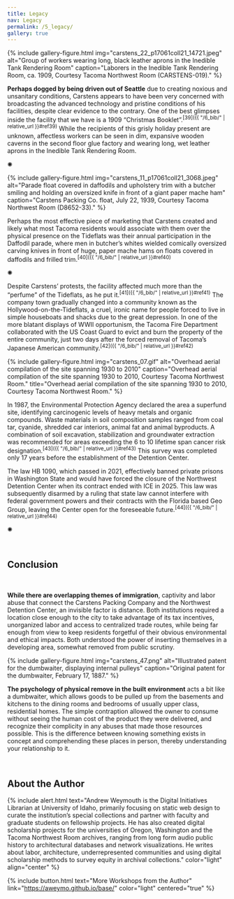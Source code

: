 ```yaml
---
title: Legacy
nav: Legacy
permalink: /5_legacy/
gallery: true
---
```


{% include gallery-figure.html img="carstens_22_p17061coll21_14721.jpeg" alt="Group of workers wearing long, black leather aprons in the Inedible Tank Rendering Room" caption="Laborers in the Inedible Tank Rendering Room, ca. 1909, Courtesy Tacoma Northwest Room (CARSTENS-019)." %}

**Perhaps dogged by being driven out of Seattle** due to creating noxious and unsanitary conditions, Carstens appears to have been very concerned with broadcasting the advanced technology and pristine conditions of his facilities, despite clear evidence to the contrary. One of the best glimpses inside the facility that we have is a 1909 “Christmas Booklet”.<sup>[39]({{ "/6_bib/" | relative_url }}#ref39)</sup> While the recipients of this grisly holiday present are unknown, affectless workers can be seen in dim, expansive wooden caverns in the second floor glue factory and wearing long, wet leather aprons in the Inedible Tank Rendering Room. 

<div class="symbol-container">
    <p class="symbol">&#10042;</p>
</div>

{% include gallery-figure.html img="carstens_11_p17061coll21_3068.jpeg" alt="Parade float covered in daffodils and upholstery trim with a butcher smiling and holding an oversized knife in front of a giant paper mache ham" caption="Carstens Packing Co. float, July 22, 1939, Courtesy Tacoma Northwest Room (D8652-33)." %}

Perhaps the most effective piece of marketing that Carstens created and likely what most Tacoma residents would associate with them over the physical presence on the Tideflats was their annual participation in the Daffodil parade, where men in butcher’s whites wielded comically oversized carving knives in front of huge, paper mache hams on floats covered in daffodils and frilled trim.<sup>[40]({{ "/6_bib/" | relative_url }}#ref40)</sup>

<div class="symbol-container">
    <p class="symbol">&#10042;</p>
</div>

Despite Carstens’ protests, the facility affected much more than the “perfume” of the Tideflats, as he put it.<sup>[41]({{ "/6_bib/" | relative_url }}#ref41)</sup> The company town gradually changed into a community known as the Hollywood-on-the-Tideflats, a cruel, ironic name for people forced to live in simple houseboats and shacks due to the great depression. In one of the more blatant displays of WWII opportunism, the Tacoma Fire Department collaborated with the US Coast Guard to evict and burn the property of the entire community, just two days after the forced removal of Tacoma’s Japanese American community.<sup>[42]({{ "/6_bib/" | relative_url }}#ref42)</sup>

{% include gallery-figure.html img="carstens_07.gif" alt="Overhead aerial compilation of the site spanning 1930 to 2010" caption="Overhead aerial compilation of the site spanning 1930 to 2010, Courtesy Tacoma Northwest Room." title="Overhead aerial compilation of the site spanning 1930 to 2010, Courtesy Tacoma Northwest Room." %}

In 1987, the Environmental Protection Agency declared the area a superfund site, identifying carcinogenic levels of heavy metals and organic compounds. Waste materials in soil composition samples ranged from coal tar, cyanide, shredded car interiors, animal fat and animal byproducts. A combination of soil excavation, stabilization and groundwater extraction was recommended for areas exceeding the 6 to 10 lifetime span cancer risk designation.<sup>[43]({{ "/6_bib/" | relative_url }}#ref43)</sup> This survey was completed only 17 years before the establishment of the Detention Center. 

The law HB 1090, which passed in 2021, effectively banned private prisons in Washington State and would have forced the closure of the Northwest Detention Center when its contract ended with ICE in 2025. This law was subsequently disarmed by a ruling that state law cannot interfere with federal government powers and their contracts with the Florida based Geo Group, leaving the Center open for the foreseeable future.<sup>[44]({{ "/6_bib/" | relative_url }}#ref44)</sup>

<div class="symbol-container">
    <p class="symbol">&#10042;</p>
</div>

<br>

## Conclusion

<br>

**While there are overlapping themes of immigration**, captivity and labor abuse that connect the Carstens Packing Company and the Northwest Detention Center, an invisible factor is distance. Both institutions required a location close enough to the city to take advantage of its tax incentives, unorganized labor and access to centralized trade routes, while being far enough from view to keep residents forgetful of their obvious environmental and ethical impacts. Both understood the power of inserting themselves in a developing area, somewhat removed from public scrutiny.

{% include gallery-figure.html img="carstens_47.png" alt="Illustrated patent for the dumbwaiter, displaying internal pulleys" caption="Original patent for the dumbwaiter, February 17, 1887." %}

**The psychology of physical remove in the built environment** acts a bit like a dumbwaiter, which allows goods to be pulled up from the basements and kitchens to the dining rooms and bedrooms of usually upper class, residential homes. The simple contraption allowed the owner to consume without seeing the human cost of the product they were delivered, and recognize their complicity in any abuses that made those resources possible. This is the difference between knowing something exists in concept and comprehending these places in person, thereby understanding your relationship to it.

<br>

## About the Author

{% include alert.html text="Andrew Weymouth is the Digital Initiatives Librarian at University of Idaho, primarily focusing on static web design to curate the institution’s special collections and partner with faculty and graduate students on fellowship projects. He has also created digital scholarship projects for the universities of Oregon, Washington and the Tacoma Northwest Room archives, ranging from long form audio public history to architectural databases and network visualizations. He writes about labor, architecture, underrepresented communities and using digital scholarship methods to survey equity in archival collections." color="light" align="center" %}

{% include button.html text="More Workshops from the Author" link="https://aweymo.github.io/base/" color="light" centered="true" %}

<br>
